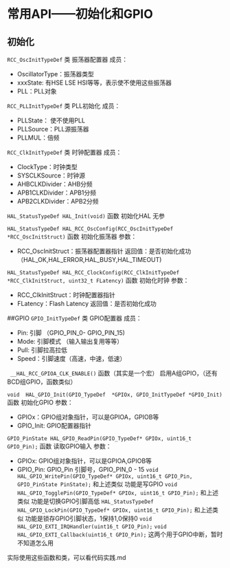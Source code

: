 # 常用API——初始化和GPIO
## 初始化 
`RCC_OscInitTypeDef`
类
振荡器配置器
成员：
- OscillatorType：振荡器类型
- xxxState: 有HSE LSE HSI等等，表示使不使用这些振荡器
- PLL：PLL对象

`RCC_PLLInitTypeDef`
类
PLL初始化
成员：
- PLLState： 使不使用PLL
- PLLSource：PLL源振荡器
- PLLMUL：倍频

`RCC_ClkInitTypeDef`
类
时钟配置器
成员：
- ClockType：时钟类型
- SYSCLKSource：时钟源
- AHBCLKDivider：AHB分频
- APB1CLKDivider：APB1分频
- APB2CLKDivider：APB2分频


`HAL_StatusTypeDef HAL_Init(void)`
函数
初始化HAL
无参

`HAL_StatusTypeDef HAL_RCC_OscConfig(RCC_OscInitTypeDef  *RCC_OscInitStruct)`
函数
初始化振荡器
参数：
- RCC_OscInitStruct：振荡器配置器指针
返回值：是否初始化成功（HAL_OK,HAL_ERROR,HAL_BUSY,HAL_TIMEOUT)

`HAL_StatusTypeDef HAL_RCC_ClockConfig(RCC_ClkInitTypeDef  *RCC_ClkInitStruct, uint32_t FLatency)`
函数
初始化时钟
参数：
- RCC_ClkInitStruct：时钟配置器指针
- FLatency：Flash Latency
返回值：是否初始化成功



##GPIO
`GPIO_InitTypeDef`
类
GPIO配置器
成员：
- Pin: 引脚 （GPIO_PIN_0- GPIO_PIN_15)
- Mode: 引脚模式 （输入输出复用等等）
- Pull: 引脚拉高拉低
- Speed：引脚速度（高速，中速，低速）

` __HAL_RCC_GPIOA_CLK_ENABLE()`
函数（其实是一个宏）
启用A组GPIO，（还有BCD组GPIO，函数类似）

`void  HAL_GPIO_Init(GPIO_TypeDef  *GPIOx, GPIO_InitTypeDef *GPIO_Init)`
函数
初始化GPIO
参数：
- GPIOx：GPIO组对象指针，可以是GPIOA，GPIOB等
- GPIO_Init: GPIO配置器指针

`GPIO_PinState HAL_GPIO_ReadPin(GPIO_TypeDef* GPIOx, uint16_t GPIO_Pin);`
函数
读取GPIO输入
参数：
- GPIOx: GPIO组对象指针，可以是GPIOA,GPIOB等
- GPIO_Pin: GPIO_Pin 引脚号，GPIO_PIN_0 - 15
`void HAL_GPIO_WritePin(GPIO_TypeDef* GPIOx, uint16_t GPIO_Pin, GPIO_PinState PinState);`
和上述类似
功能是写GPIO
`void HAL_GPIO_TogglePin(GPIO_TypeDef* GPIOx, uint16_t GPIO_Pin);`
和上述类似
功能是切换GPIO引脚高低
`HAL_StatusTypeDef HAL_GPIO_LockPin(GPIO_TypeDef* GPIOx, uint16_t GPIO_Pin);`
和上述类似
功能是锁存GPIO引脚状态，1保持1,0保持0
`void HAL_GPIO_EXTI_IRQHandler(uint16_t GPIO_Pin);`
`void HAL_GPIO_EXTI_Callback(uint16_t GPIO_Pin);`
这两个用于GPIO中断，暂时不知道怎么用

实际使用这些函数和类，可以看代码实践.md